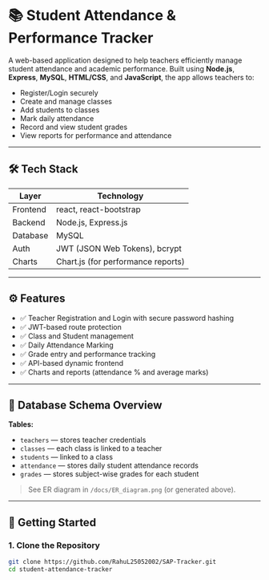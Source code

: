 
# 📚 Student Attendance & Performance Tracker

A web-based application designed to help teachers efficiently manage student attendance and academic performance. Built using **Node.js**, **Express**, **MySQL**, **HTML/CSS**, and **JavaScript**, the app allows teachers to:

- Register/Login securely
- Create and manage classes
- Add students to classes
- Mark daily attendance
- Record and view student grades
- View reports for performance and attendance

---

## 🛠️ Tech Stack

| Layer       | Technology                  |
|-------------|-----------------------------|
| Frontend    | react, react-bootstrap      |
| Backend     | Node.js, Express.js         |
| Database    | MySQL                       |
| Auth        | JWT (JSON Web Tokens), bcrypt |
| Charts      | Chart.js (for performance reports) |

---

## ⚙️ Features

- ✅ Teacher Registration and Login with secure password hashing
- ✅ JWT-based route protection
- ✅ Class and Student management
- ✅ Daily Attendance Marking
- ✅ Grade entry and performance tracking
- ✅ API-based dynamic frontend
- ✅ Charts and reports (attendance % and average marks)

---

## 🧱 Database Schema Overview

**Tables:**
- `teachers` — stores teacher credentials
- `classes` — each class is linked to a teacher
- `students` — linked to a class
- `attendance` — stores daily student attendance records
- `grades` — stores subject-wise grades for each student

> See ER diagram in `/docs/ER_diagram.png` (or generated above).

---

## 🚀 Getting Started

### 1. Clone the Repository

```bash
git clone https://github.com/RahuL25052002/SAP-Tracker.git
cd student-attendance-tracker
